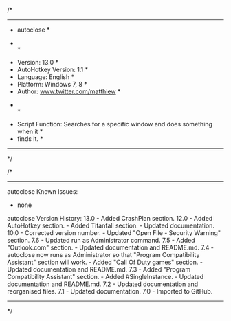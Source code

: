 /*
********************************************************************************
* autoclose																		*
*                                                                               *
* Version:              13.0                                                    *
* AutoHotkey Version:   1.1                                                     *
* Language:       		English                                                 *
* Platform:       		Windows 7, 8                                            *
* Author:         		www.twitter.com/matthiew                                *
*                                                                               *
* Script Function: Searches for a specific window and does something when it    *
* finds it.         															*
*********************************************************************************
*/




/*
*********************************************************************************
autoclose Known Issues:
 - none




autoclose Version History:
13.0 - Added CrashPlan section.
12.0 - Added AutoHotkey section.
	 - Added Titanfall section.
	 - Updated documentation.
10.0 - Corrected version number.
	 - Updated "Open File - Security Warning" section.
7.6 - Updated run as Administrator command.
7.5 - Added "Outlook.com" section.
	- Updated documentation and README.md.
7.4 - autoclose now runs as Administrator so that "Program Compatibility
	  Assistant" section will work.
	- Added "Call Of Duty games" section.
	- Updated documentation and README.md.
7.3 - Added "Program Compatibility Assistant" section.
	- Added #SingleInstance.
    - Updated documentation and README.md.
7.2 - Updated documentation and reorganised files.
7.1 - Updated documentation.
7.0 - Imported to GitHub.
************************************************************************************************
*/